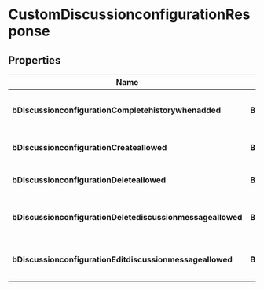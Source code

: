 

# CustomDiscussionconfigurationResponse

## Properties

Name | Type | Description | Notes
------------ | ------------- | ------------- | -------------
**bDiscussionconfigurationCompletehistorywhenadded** | **Boolean** | If the added Discussionmembership will have access to the entire history or not | 
**bDiscussionconfigurationCreateallowed** | **Boolean** | If the the creation of the Discussion is allowed or not | 
**bDiscussionconfigurationDeleteallowed** | **Boolean** | If the the destruction of the Discussion is allowed or not | 
**bDiscussionconfigurationDeletediscussionmessageallowed** | **Boolean** | If the the destruction of the Discussionmessage is allowed or not | 
**bDiscussionconfigurationEditdiscussionmessageallowed** | **Boolean** | If the the creation of the Discussionmessage is allowed or not | 




